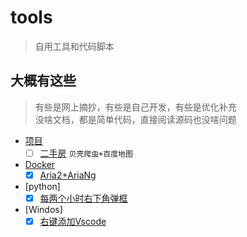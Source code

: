 # tools

> 自用工具和代码脚本  

## 大概有这些

> 有些是网上摘抄，有些是自己开发，有些是优化补充  
> 没啥文档，都是简单代码，直接阅读源码也没啥问题

- [项目](项目/)
  - [ ] [二手房](项目/二手房) `贝壳爬虫+百度地图`
- [Docker](docker/)
  - [x] [Aria2+AriaNg](docker/aria2/)
- [python]
  - [x] [每两个小时右下角弹框](python/tdl)
- [Windos]
  - [x] [右键添加Vscode](windows/)